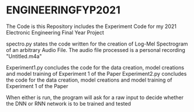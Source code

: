 # ENGINEERINGFYP2021
The Code is this Repository includes the Experiment Code for my 2021 Electronic Engineering Final Year Project

spectro.py states the code written for the creation of Log-Mel Spectrogram of an arbitrary Audio File. The audio file processed is a personal recording "Untitled.m4a"

Experiment1.py concludes the code for the data creation, model creations and model training of Experiment 1 of the Paper
Experiment2.py concludes the code for the data creation, model creations and model training of Experiment 1 of the Paper

When either is run, the program will ask for a raw input to decide whether the DNN or RNN network is to be trained and tested
